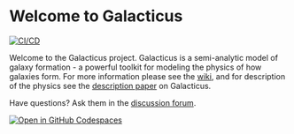# Welcome to Galacticus

[![CI/CD](https://github.com/galacticusorg/galacticus/actions/workflows/cicd.yml/badge.svg)](https://github.com/galacticusorg/galacticus/actions/workflows/cicd.yml) 

Welcome to the Galacticus project. Galacticus is a semi-analytic model of galaxy formation - a powerful toolkit for modeling the physics of how galaxies form.
For more information please see the [wiki](https://github.com/galacticusorg/galacticus/wiki), and for description of the physics see the [description paper](http:arxiv.org/abs/1008.1786) on Galacticus.

Have questions? Ask them in the [discussion forum](https://github.com/galacticusorg/galacticus/discussions).

[![Open in GitHub Codespaces](https://github.com/codespaces/badge.svg)](https://github.com/codespaces/new?hide_repo_select=true&ref=master&repo=204087682)

